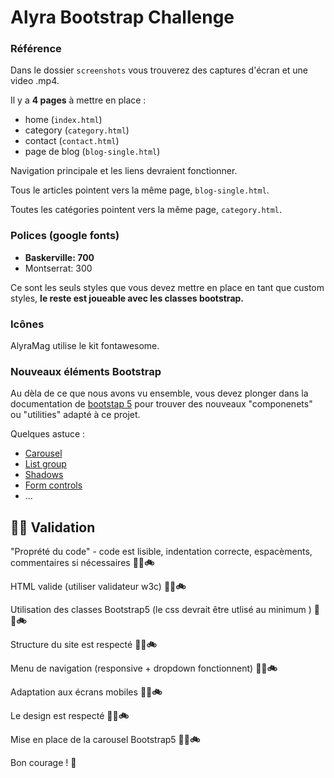 # Alyra Bootstrap Challenge

### Référence

Dans le dossier `screenshots` vous trouverez des captures d'écran et une video .mp4.

Il y a **4 pages** à mettre en place :

- home (`index.html`)
- category (`category.html`)
- contact (`contact.html`)
- page de blog (`blog-single.html`)

Navigation principale et les liens devraient fonctionner.

Tous le articles pointent vers la même page, `blog-single.html`.

Toutes les catégories pointent vers la même page, `category.html`.

### Polices (google fonts)

- **Baskerville: 700**
- Montserrat: 300

Ce sont les seuls styles que vous devez mettre en place en tant que custom styles,
**le reste est joueable avec les classes bootstrap.**

### Icônes

AlyraMag utilise le kit fontawesome.

### Nouveaux éléments Bootstrap

Au dèla de ce que nous avons vu ensemble, vous devez plonger dans la documentation de [bootstap 5](https://v5.getbootstrap.com/) pour trouver des nouveaux "componenets" ou "utilities" adapté à ce projet.

Quelques astuce :

- [Carousel](https://v5.getbootstrap.com/docs/5.0/components/carousel/)
- [List group](https://v5.getbootstrap.com/docs/5.0/components/list-group/)
- [Shadows](https://v5.getbootstrap.com/docs/5.0/utilities/shadows/)
- [Form controls](https://v5.getbootstrap.com/docs/5.0/forms/form-control/)
- ...

## 🚵‍♀️ Validation

"Proprété du code" - code est lisible, indentation correcte, espacèments, commentaires si nécessaires **👟🛴🚲**

HTML valide (utiliser validateur w3c) **👟🛴🚲**

Utilisation des classes Bootstrap5 (le css devrait être utlisé au minimum ) **👟🛴🚲**

Structure du site est respecté **👟🛴🚲**

Menu de navigation (responsive + dropdown fonctionnent) **👟🛴🚲**

Adaptation aux écrans mobiles **👟🛴🚲**

Le design est respecté **👟🛴🚲**

Mise en place de la carousel Bootstrap5 **👟🛴🚲**

Bon courage ! 💪
